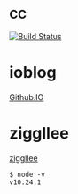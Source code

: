 ## CC

[![Build Status](https://travis-ci.org/youngerier/ioblog.svg?branch=master)](https://travis-ci.org/youngerier/ioblog)

# ioblog
[Github.IO](https://youngerier.github.io/ "github.io")

# ziggllee
[ziggllee](https://ziggllee.xyz "ziggllee")

```shell
$ node -v
v10.24.1
```